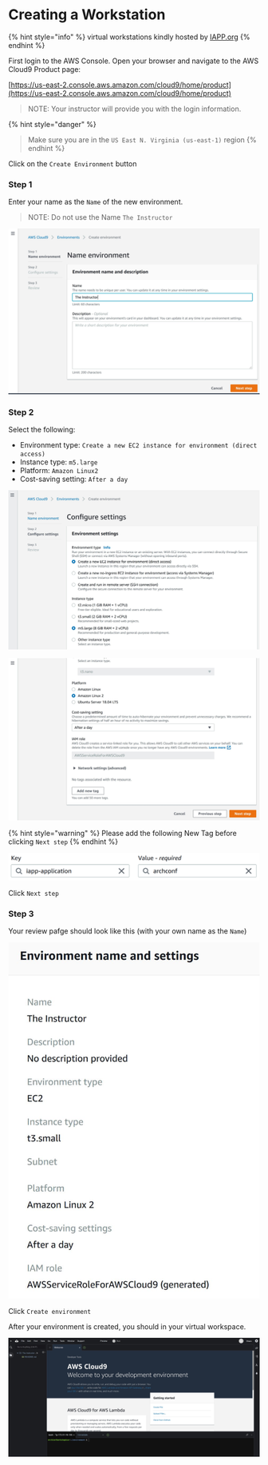 # Creating a Workstation

{% hint style="info" %}
virtual workstations kindly hosted by [IAPP.org](https://iapp.org/)
{% endhint %}

First login to the AWS Console. Open your browser and navigate to the AWS Cloud9 Product page:

[https://us-east-2.console.aws.amazon.com/cloud9/home/product](https://us-east-2.console.aws.amazon.com/cloud9/home/product)

> NOTE: Your instructor will provide you with the login information.

{% hint style="danger" %}
> Make sure you are in the `US East N. Virginia (us-east-1)` region
{% endhint %}

Click on the `Create Environment` button

### Step 1

Enter your name as the `Name` of the new environment. 

> NOTE: Do not use the Name `The Instructor`

![](../.gitbook/assets/cloud9-01.jpg)

### Step 2

Select the following:

* Environment type: `Create a new EC2 instance for environment (direct access)`
* Instance type: `m5.large`
* Platform: `Amazon Linux2`
* Cost-saving setting: `After a day`

![](../.gitbook/assets/cloud9-02.jpg)



![](../.gitbook/assets/cloud9-03.jpg)

{% hint style="warning" %}
Please add the following New Tag before clicking `Next step`
{% endhint %}

![](../.gitbook/assets/image.png)

Click `Next step`

### Step 3

Your review pafge should look like this \(with your own name as the `Name`\)

![](../.gitbook/assets/cloud9-04.jpg)

Click `Create environment`

After your environment is created, you should in your virtual workspace.

![](../.gitbook/assets/cloud9-05.jpg)

